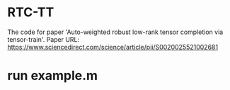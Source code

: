 # RTC-TT
The code for paper 'Auto-weighted robust low-rank tensor completion via tensor-train'. Paper URL: https://www.sciencedirect.com/science/article/pii/S0020025521002681


# run example.m
